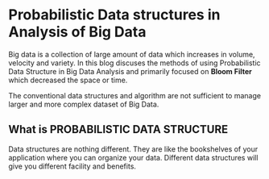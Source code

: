
# Probabilistic Data structures in Analysis of Big Data
Big data is a collection of large amount of data which increases in volume, velocity and variety. In this blog discuses the methods of using Probabilistic Data Structure in Big Data Analysis and primarily focused on **Bloom Filter** which decreased the space or time.

The conventional data structures and algorithm are not sufficient to manage larger and more complex dataset of Big Data.

## What is PROBABILISTIC DATA STRUCTURE
Data structures are nothing different. They are like the bookshelves of your application where you can organize your data. Different data structures will give you different facility and benefits. 

<!--stackedit_data:
eyJoaXN0b3J5IjpbMTIwMzc2NjAwMiwtMjEyMjQ2NTc4MSw0NT
g4OTAwMTMsLTE2NTY4NzcwMTAsMTE4MzQ1MjM0OCwtMTg5NTk4
OTU1MSwyMTE3ODEyODgxLDE1MDUyNzAyOTYsLTE5Njg2NzE3My
wtNjM3MzM2MDA2LC04MjI4MTgyNDAsLTIwNzMzNTQ2NzgsMTI1
NzkxMzc2OCwtNzM0MjYzMTkzLDE3MTcyMTk3NzQsLTkzOTczNj
E1OCwtMTAwOTY0NTAxMywtNzkyMDk4OTAyLC0xNjE2NjI4ODE2
LC0xMDI4MDYyOTI1XX0=
-->